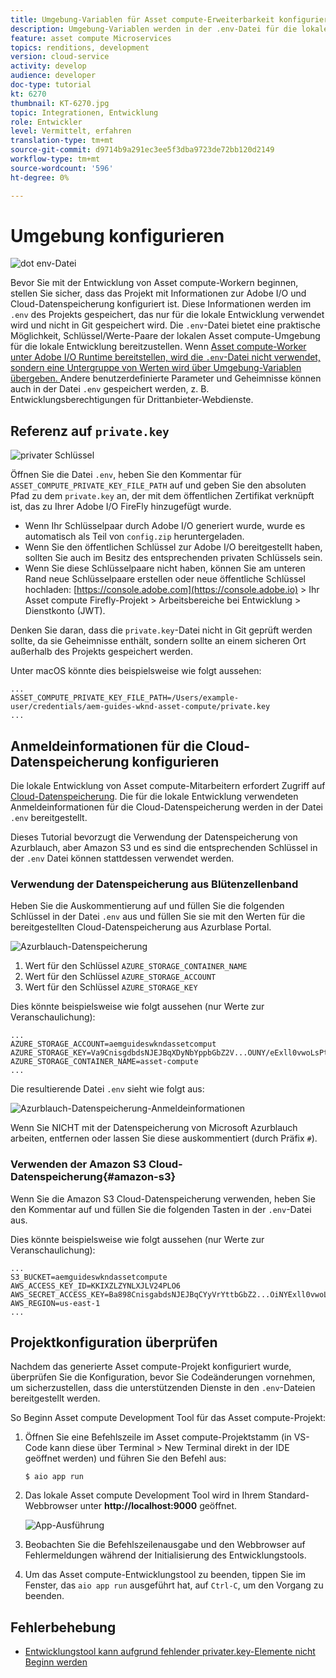 ```yaml
---
title: Umgebung-Variablen für Asset compute-Erweiterbarkeit konfigurieren
description: Umgebung-Variablen werden in der .env-Datei für die lokale Entwicklung beibehalten und zur Bereitstellung von Anmeldeinformationen für Adoben I/O und Cloud-Datenspeicherung verwendet, die für die lokale Entwicklung erforderlich sind.
feature: asset compute Microservices
topics: renditions, development
version: cloud-service
activity: develop
audience: developer
doc-type: tutorial
kt: 6270
thumbnail: KT-6270.jpg
topic: Integrationen, Entwicklung
role: Entwickler
level: Vermittelt, erfahren
translation-type: tm+mt
source-git-commit: d9714b9a291ec3ee5f3dba9723de72bb120d2149
workflow-type: tm+mt
source-wordcount: '596'
ht-degree: 0%

---
```



# Umgebung konfigurieren

![dot env-Datei](assets/environment-variables/dot-env-file.png)

Bevor Sie mit der Entwicklung von Asset compute-Workern beginnen, stellen Sie sicher, dass das Projekt mit Informationen zur Adobe I/O und Cloud-Datenspeicherung konfiguriert ist. Diese Informationen werden im `.env` des Projekts gespeichert, das nur für die lokale Entwicklung verwendet wird und nicht in Git gespeichert wird. Die `.env`-Datei bietet eine praktische Möglichkeit, Schlüssel/Werte-Paare der lokalen Asset compute-Umgebung für die lokale Entwicklung bereitzustellen. Wenn [Asset compute-Worker unter Adobe I/O Runtime bereitstellen, wird die `.env`-Datei nicht verwendet, sondern eine Untergruppe von Werten wird über Umgebung-Variablen übergeben. ](../deploy/runtime.md) Andere benutzerdefinierte Parameter und Geheimnisse können auch in der Datei `.env` gespeichert werden, z. B. Entwicklungsberechtigungen für Drittanbieter-Webdienste.

## Referenz auf `private.key`

![privater Schlüssel](assets/environment-variables/private-key.png)

Öffnen Sie die Datei `.env`, heben Sie den Kommentar für `ASSET_COMPUTE_PRIVATE_KEY_FILE_PATH` auf und geben Sie den absoluten Pfad zu dem `private.key` an, der mit dem öffentlichen Zertifikat verknüpft ist, das zu Ihrer Adobe I/O FireFly hinzugefügt wurde.

+ Wenn Ihr Schlüsselpaar durch Adobe I/O generiert wurde, wurde es automatisch als Teil von `config.zip` heruntergeladen.
+ Wenn Sie den öffentlichen Schlüssel zur Adobe I/O bereitgestellt haben, sollten Sie auch im Besitz des entsprechenden privaten Schlüssels sein.
+ Wenn Sie diese Schlüsselpaare nicht haben, können Sie am unteren Rand neue Schlüsselpaare erstellen oder neue öffentliche Schlüssel hochladen:
   [https://console.adobe.com](https://console.adobe.io) > Ihr Asset compute Firefly-Projekt > Arbeitsbereiche bei Entwicklung > Dienstkonto (JWT).

Denken Sie daran, dass die `private.key`-Datei nicht in Git geprüft werden sollte, da sie Geheimnisse enthält, sondern sollte an einem sicheren Ort außerhalb des Projekts gespeichert werden.

Unter macOS könnte dies beispielsweise wie folgt aussehen:

```
...
ASSET_COMPUTE_PRIVATE_KEY_FILE_PATH=/Users/example-user/credentials/aem-guides-wknd-asset-compute/private.key
...
```

## Anmeldeinformationen für die Cloud-Datenspeicherung konfigurieren

Die lokale Entwicklung von Asset compute-Mitarbeitern erfordert Zugriff auf [Cloud-Datenspeicherung](../set-up/accounts-and-services.md#cloud-storage). Die für die lokale Entwicklung verwendeten Anmeldeinformationen für die Cloud-Datenspeicherung werden in der Datei `.env` bereitgestellt.

Dieses Tutorial bevorzugt die Verwendung der Datenspeicherung von Azurblauch, aber Amazon S3 und es sind die entsprechenden Schlüssel in der `.env` Datei können stattdessen verwendet werden.

### Verwendung der Datenspeicherung aus Blütenzellenband

Heben Sie die Auskommentierung auf und füllen Sie die folgenden Schlüssel in der Datei `.env` aus und füllen Sie sie mit den Werten für die bereitgestellten Cloud-Datenspeicherung aus Azurblase Portal.

![Azurblauch-Datenspeicherung](./assets/environment-variables/azure-portal-credentials.png)

1. Wert für den Schlüssel `AZURE_STORAGE_CONTAINER_NAME`
1. Wert für den Schlüssel `AZURE_STORAGE_ACCOUNT`
1. Wert für den Schlüssel `AZURE_STORAGE_KEY`

Dies könnte beispielsweise wie folgt aussehen (nur Werte zur Veranschaulichung):

```
...
AZURE_STORAGE_ACCOUNT=aemguideswkndassetcomput
AZURE_STORAGE_KEY=Va9CnisgdbdsNJEJBqXDyNbYppbGbZ2V...OUNY/eExll0vwoLsPt/OvbM+B7pkUdpEe7zJhg==
AZURE_STORAGE_CONTAINER_NAME=asset-compute
...
```

Die resultierende Datei `.env` sieht wie folgt aus:

![Azurblauch-Datenspeicherung-Anmeldeinformationen](assets/environment-variables/cloud-storage-credentials.png)

Wenn Sie NICHT mit der Datenspeicherung von Microsoft Azurblauch arbeiten, entfernen oder lassen Sie diese auskommentiert (durch Präfix `#`).

### Verwenden der Amazon S3 Cloud-Datenspeicherung{#amazon-s3}

Wenn Sie die Amazon S3 Cloud-Datenspeicherung verwenden, heben Sie den Kommentar auf und füllen Sie die folgenden Tasten in der `.env`-Datei aus.

Dies könnte beispielsweise wie folgt aussehen (nur Werte zur Veranschaulichung):

```
...
S3_BUCKET=aemguideswkndassetcompute
AWS_ACCESS_KEY_ID=KKIXZLZYNLXJLV24PLO6
AWS_SECRET_ACCESS_KEY=Ba898CnisgabdsNJEJBqCYyVrYttbGbZ2...OiNYExll0vwoLsPtOv
AWS_REGION=us-east-1
...
```

## Projektkonfiguration überprüfen

Nachdem das generierte Asset compute-Projekt konfiguriert wurde, überprüfen Sie die Konfiguration, bevor Sie Codeänderungen vornehmen, um sicherzustellen, dass die unterstützenden Dienste in den `.env`-Dateien bereitgestellt werden.

So Beginn Asset compute Development Tool für das Asset compute-Projekt:

1. Öffnen Sie eine Befehlszeile im Asset compute-Projektstamm (in VS-Code kann diese über Terminal > New Terminal direkt in der IDE geöffnet werden) und führen Sie den Befehl aus:

   ```
   $ aio app run
   ```

1. Das lokale Asset compute Development Tool wird in Ihrem Standard-Webbrowser unter __http://localhost:9000__ geöffnet.

   ![App-Ausführung](assets/environment-variables/aio-app-run.png)

1. Beobachten Sie die Befehlszeilenausgabe und den Webbrowser auf Fehlermeldungen während der Initialisierung des Entwicklungstools.
1. Um das Asset compute-Entwicklungstool zu beenden, tippen Sie im Fenster, das `aio app run` ausgeführt hat, auf `Ctrl-C`, um den Vorgang zu beenden.

## Fehlerbehebung

+ [Entwicklungstool kann aufgrund fehlender privater.key-Elemente nicht Beginn werden](../troubleshooting.md#missing-private-key)
